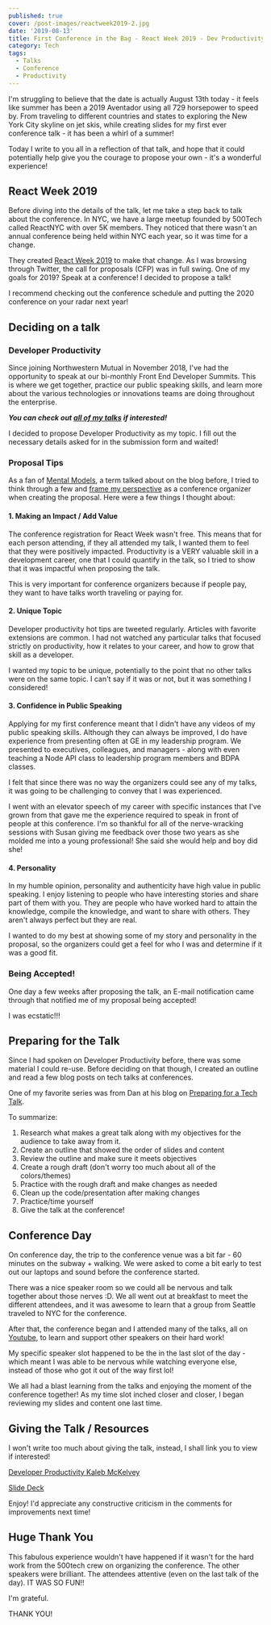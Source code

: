 ```yaml
---
published: true
cover: /post-images/reactweek2019-2.jpg
date: '2019-08-13'
title: First Conference in the Bag - React Week 2019 - Dev Productivity!
category: Tech
tags:
  - Talks
  - Conference
  - Productivity
---
```

I'm struggling to believe that the date is actually August 13th today - it feels like summer has been a 2019 Aventador using all 729 horsepower to speed by. From traveling to different countries and states to exploring the New York City skyline on jet skis, while creating slides for my first ever conference talk - it has been a whirl of a summer!
 
Today I write to you all in a reflection of that talk, and hope that it could potentially help give you the courage to propose your own - it's a wonderful experience!
 
## React Week 2019
 
Before diving into the details of the talk, let me take a step back to talk about the conference. In NYC, we have a large meetup founded by 500Tech called ReactNYC with over 5K members. They noticed that there wasn't an annual conference being held within NYC each year, so it was time for a change.
 
They created [React Week 2019](https://reactweek.nyc/) to make that change. As I was browsing through Twitter, the call for proposals (CFP) was in full swing. One of my goals for 2019? Speak at a conference! I decided to propose a talk!
 
I recommend checking out the conference schedule and putting the 2020 conference on your radar next year!
 
## Deciding on a talk
 
### Developer Productivity
Since joining Northwestern Mutual in November 2018, I've had the opportunity to speak at our bi-monthly Front End Developer Summits. This is where we get together, practice our public speaking skills, and learn more about the various technologies or innovations teams are doing throughout the enterprise.
 
***You can check out [all of my talks](https://www.kalebmckelvey.com/professional/talks/) if interested!***
 
I decided to propose Developer Productivity as my topic. I fill out the necessary details asked for in the submission form and waited!
 
### Proposal Tips
 
As a fan of [Mental Models](https://www.mentalmodeldictionary.com/), a term talked about on the blog before, I tried to think through a few and [frame my perspective](https://www.mentalmodeldictionary.com/mental-model/-LlakKd_yEDg4WjROdMY) as a conference organizer when creating the proposal. Here were a few things I thought about:
 
#### 1. Making an Impact / Add Value
 
The conference registration for React Week wasn't free. This means that for each person attending, if they all attended my talk, I wanted them to feel that they were positively impacted. Productivity is a VERY valuable skill in a development career, one that I could quantify in the talk, so I tried to show that it was impactful when proposing the talk. 
 
This is very important for conference organizers because if people pay, they want to have talks worth traveling or paying for. 
 
#### 2. Unique Topic
 
Developer productivity hot tips are tweeted regularly. Articles with favorite extensions are common. I had not watched any particular talks that focused strictly on productivity, how it relates to your career, and how to grow that skill as a developer.
 
I wanted my topic to be unique, potentially to the point that no other talks were on the same topic. I can't say if it was or not, but it was something I considered!
 
 
#### 3. Confidence in Public Speaking
 
Applying for my first conference meant that I didn't have any videos of my public speaking skills. Although they can always be improved, I do have experience from presenting often at GE in my leadership program. We presented to executives, colleagues, and managers - along with even teaching a Node API class to leadership program members and BDPA classes.
 
I felt that since there was no way the organizers could see any of my talks, it was going to be challenging to convey that I was experienced. 
 
I went with an elevator speech of my career with specific instances that I've grown from that gave me the experience required to speak in front of people at this conference. I'm so thankful for all of the nerve-wracking sessions with Susan giving me feedback over those two years as she molded me into a young professional! She said she would help and boy did she!
 
#### 4. Personality
 
In my humble opinion, personality and authenticity have high value in public speaking. I enjoy listening to people who have interesting stories and share part of them with you. They are people who have worked hard to attain the knowledge, compile the knowledge, and want to share with others. They aren't always perfect but they are real. 
 
I wanted to do my best at showing some of my story and personality in the proposal, so the organizers could get a feel for who I was and determine if it was a good fit.
 
### Being Accepted!
 
One day a few weeks after proposing the talk, an E-mail notification came through that notified me of my proposal being accepted!
 
I was ecstatic!!!
 
## Preparing for the Talk
 
Since I had spoken on Developer Productivity before, there was some material I could re-use. Before deciding on that though, I created an outline and read a few blog posts on tech talks at conferences.
 
One of my favorite series was from Dan at his blog on [Preparing for a Tech Talk](https://overreacted.io/preparing-for-tech-talk-part-1-motivation/).
 
To summarize:
 
1. Research what makes a great talk along with my objectives for the audience to take away from it. 
1. Create an outline that showed the order of slides and content
1. Review the outline and make sure it meets objectives
1. Create a rough draft (don't worry too much about all of the colors/themes)
1. Practice with the rough draft and make changes as needed
1. Clean up the code/presentation after making changes
1. Practice/time yourself
1. Give the talk at the conference!
 
## Conference Day
 
On conference day, the trip to the conference venue was a bit far - 60 minutes on the subway + walking. We were asked to come a bit early to test out our laptops and sound before the conference started.
 
There was a nice speaker room so we could all be nervous and talk together about those nerves :D. We all went out at breakfast to meet the different attendees, and it was awesome to learn that a group from Seattle traveled to NYC for the conference. 
 
After that, the conference began and I attended many of the talks, all on [Youtube](https://www.youtube.com/channel/UCiUiZNrYUzTVXkXv153LwRg), to learn and support other speakers on their hard work!
 
My specific speaker slot happened to be the in the last slot of the day - which meant I was able to be nervous while watching everyone else, instead of those who got it out of the way first lol! 
 
We all had a blast learning from the talks and enjoying the moment of the conference together! As my time slot inched closer and closer, I began reviewing my slides and content one last time.
 
## Giving the Talk / Resources
 
I won't write too much about giving the talk, instead, I shall link you to view if interested!
 
[Developer Productivity Kaleb McKelvey](https://www.youtube.com/watch?v=sRluD6EObOo&feature=youtu.be)
 
[Slide Deck](https://km-dev-productivity.netlify.com/0)
 
Enjoy! I'd appreciate any constructive criticism in the comments for improvements next time!
 
## Huge Thank You
 
This fabulous experience wouldn't have happened if it wasn't for the hard work from the 500tech crew on organizing the conference. The other speakers were brilliant. The attendees attentive (even on the last talk of the day). IT WAS SO FUN!!
 
I'm grateful.
 
THANK YOU!
 
 
 
 
 
 
 
 
 
 
 
 
 
 
 
 
 
 
 
 
 
 
 
 
 
 
 
 
 
 
 
 
 
 
 
 
 
 
 
 
 
 
